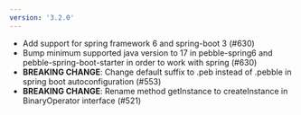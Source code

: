 ```yaml
---
version: '3.2.0'
---
```


- Add support for spring framework 6 and spring-boot 3 (#630)
- Bump minimum supported java version to 17 in pebble-spring6 and pebble-spring-boot-starter in order to work with spring (#630)
- **BREAKING CHANGE**: Change default suffix to .peb instead of .pebble in spring boot autoconfiguration (#553)
- **BREAKING CHANGE**: Rename method getInstance to createInstance in BinaryOperator interface (#521)